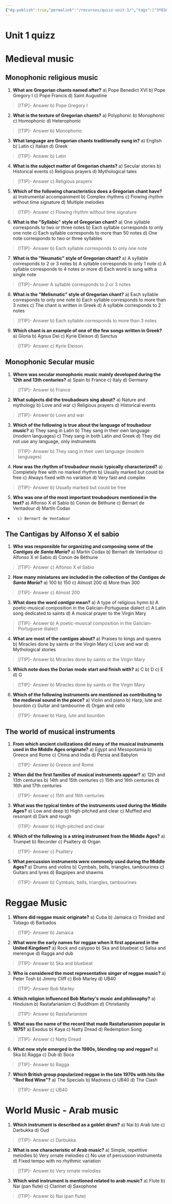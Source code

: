 ```yaml
---
{"dg-publish":true,"permalink":"/recursos/quizz-unit-1/","tags":["3ºESO","edad-media"]}
---
```



# Unit 1 quizz

# Medieval music

## Monophonic religious music

1. **What are Gregorian chants named after?**
a) Pope Benedict XVI
b) Pope Gregory I
c) Pope Francis
d) Saint Augustine
    
> [!TIP]- Answer
> b) Pope Gregory I
        
2. **What is the texture of Gregorian chants?**
a) Polyphonic
b) Monophonic
c) Homophonic
d) Heterophonic
    
> [!TIP]- Answer
> b) Monophonic
        
3. **What language are Gregorian chants traditionally sung in?**
a) English
b) Latin
c) Italian
d) Greek
    
> [!TIP]- Answer
> b) Latin
        
4. **What is the subject matter of Gregorian chants?**
a) Secular stories
b) Historical events
c) Religious prayers
d) Mythological tales
    
> [!TIP]- Answer
> c) Religious prayers
        
5. **Which of the following characteristics does a Gregorian chant have?**
a) Instrumental accompaniment
b) Complex rhythms
c) Flowing rhythm without time signature
d) Multiple melodies
    
> [!TIP]- Answer
> c) Flowing rhythm without time signature
        
6. **What is the "Syllabic" style of Gregorian chant?** 
a) One syllable corresponds to two or three notes
b) Each syllable corresponds to only one note
c) Each syllable corresponds to more than 50 notes
d) One note corresponds to two or three syllables
    
> [!TIP]- Answer
> b) Each syllable corresponds to only one note
        
7. **What is the "Neumatic" style of Gregorian chant?** 
a) A syllable corresponds to 2 or 3 notes
b) A syllable corresponds to only 1 note
c) A syllable corresponds to 4 notes or more
d) Each word is sung with a single note
    
> [!TIP]- Answer
> A syllable corresponds to 2 or 3 notes
        
8. **What is the "Melismatic" style of Gregorian chant?** 
a) Each syllable corresponds to only one note
b) Each syllable corresponds to more than 3 notes
c) The chant is written in Greek
d) A syllable corresponds to 2 notes
    
> [!TIP]- Answer
> b) Each syllable corresponds to more than 3 notes
        
9. **Which chant is an example of one of the few songs written in Greek?** 
a) Gloria
b) Agnus Dei
c) Kyrie Eleison
d) Sanctus
    
> [!TIP]- Answer
> c) Kyrie Eleison
        

## Monophonic Secular music

1. **Where was secular monophonic music mainly developed during the 12th and 13th centuries?**
a) Spain
b) France
c) Italy
d) Germany
    
> [!TIP]- Answer
> b) France
        
2. **What subjects did the troubadours sing about?**
a) Nature and mythology
b) Love and war
c) Religious prayers
d) Historical events
    
> [!TIP]- Answer
> b) Love and war
        
3. **Which of the following is true about the language of troubadour music?**
a) They sang in Latin
b) They sang in their own language (modern languages)
c) They sang in both Latin and Greek
d) They did not use any language, only instruments
    
> [!TIP]- Answer
> b) They sang in their own language (modern languages)
        
4. **How was the rhythm of troubadour music typically characterized?**
a) Completely free with no marked rhythm
b) Usually marked but could be free
c) Always fixed with no variation
d) Very fast and complex
    
> [!TIP]- Answer
> b) Usually marked but could be free
        
5. **Who was one of the most important troubadours mentioned in the text?**
a) Alfonso X el Sabio
b) Conon de Béthune
c) Bernart de Ventadour
d) Martín Codax
- 
        c) Bernart de Ventadour
        

## The Cantigas by Alfonso X el sabio

1. **Who was responsible for organizing and composing some of the *Cantigas de Santa María*?**
a) Martín Codax
b) Bernart de Ventadour
c) Alfonso X el Sabio
d) Conon de Béthune
    
> [!TIP]- Answer
> c) Alfonso X el Sabio
        
2. **How many miniatures are included in the collection of the *Cantigas de Santa María*?**
a) 100
b) 150
c) Almost 200
d) More than 300
    
> [!TIP]- Answer
> c) Almost 200
        
3. **What does the word *cantiga* mean?**
a) A type of religious hymn
b) A poetic-musical composition in the Galician-Portuguese dialect
c) A Latin song dedicated to saints
d) A musical prayer to the Virgin Mary
    
> [!TIP]- Answer
> b) A poetic-musical composition in the Galician-Portuguese dialect
        
4. **What are most of the *cantigas* about?**
a) Praises to kings and queens
b) Miracles done by saints or the Virgin Mary
c) Love and war
d) Mythological stories
    
> [!TIP]- Answer
> b) Miracles done by saints or the Virgin Mary
        
5. **Which note does the Dorian mode start and finish with?**
a) C
b) D
c) E
d) G
    
> [!TIP]- Answer
> b) Miracles done by saints or the Virgin Mary
        
6. **Which of the following instruments are mentioned as contributing to the medieval sound in the piece?**
a) Violin and piano
b) Harp, lute and bourdon
c) Guitar and tambourine
d) Organ and cello
    
> [!TIP]- Answer
> b) Harp, lute and bourdon
        

## The world of musical instruments

1. **From which ancient civilizations did many of the musical instruments used in the Middle Ages originate?**
a) Egypt and Mesopotamia
b) Greece and Rome
c) China and India
d) Persia and Babylon
    
> [!TIP]- Answer
> b) Greece and Rome
        
2. **When did the first families of musical instruments appear?**
a) 12th and 13th centuries
b) 14th and 15th centuries
c) 15th and 16th centuries
d) 16th and 17th centuries
    
> [!TIP]- Answer
> c) 15th and 16th centuries
        
3. **What was the typical timbre of the instruments used during the Middle Ages?**
a) Low and deep
b) High-pitched and clear
c) Muffled and resonant
d) Dark and rough
    
> [!TIP]- Answer
> b) High-pitched and clear
        
4. **Which of the following is a string instrument from the Middle Ages?**
a) Trumpet
b) Recorder
c) Psaltery
d) Organ
    
> [!TIP]- Answer
> c) Psaltery
        
5. **What percussion instruments were commonly used during the Middle Ages?**
a) Drums and violins
b) Cymbals, bells, triangles, tambourines
c) Guitars and lyres
d) Bagpipes and shawms
    
> [!TIP]- Answer
> b) Cymbals, bells, triangles, tambourines
        

# Reggae Music

1. **Where did reggae music originate?**
a) Cuba
b) Jamaica
c) Trinidad and Tobago
d) Barbados
    
> [!TIP]- Answer
> b) Jamaica
        
2. **What were the early names for reggae when it first appeared in the United Kingdom?**
a) Rock and calypso
b) Ska and bluebeat
c) Salsa and merengue
d) Ragga and dub
    
> [!TIP]- Answer
> b) Ska and bluebeat
        
3. **Who is considered the most representative singer of reggae music?**
a) Peter Tosh
b) Jimmy Cliff
c) Bob Marley
d) UB40
    
> [!TIP]- Answer
> Bob Marley
        
4. **Which religion influenced Bob Marley's music and philosophy?**
a) Hinduism
b) Rastafarianism
c) Buddhism
d) Christianity
    
> [!TIP]- Answer
> b) Rastafarianism
        
5. **What was the name of the record that made Rastafarianism popular in 1975?**
a) Exodus
b) Kaya
c) Natty Dread
d) Redemption Song
    
> [!TIP]- Answer
> c) Natty Dread
        
6. **What new style emerged in the 1980s, blending rap and reggae?**
a) Ska
b) Ragga
c) Dub
d) Soca
    
> [!TIP]- Answer
> b) Ragga
        
7. **Which British group popularized reggae in the late 1970s with hits like "Red Red Wine"?**
a) The Specials
b) Madness
c) UB40
d) The Clash
    
> [!TIP]- Answer
> c) UB40
        

# World Music - Arab music

1. **Which instrument is described as a goblet drum?**
a) Nai
b) Arab lute
c) Darbukka
d) Oud
    
> [!TIP]- Answer
> c) Darbukka
        
2. **What is one characteristic of Arab music?**
a) Simple, repetitive melodies
b) Very ornate melodies
c) No use of percussion instruments
d) Fixed tempo with no rhythmic variation
    
> [!TIP]- Answer
> b) Very ornate melodies
        
3. **Which wind instrument is mentioned related to arab music?**
a) Flute
b) Nai (pan flute)
c) Clarinet
d) Saxophone
    
> [!TIP]- Answer
> b) Nai (pan flute)